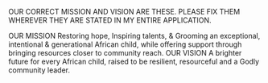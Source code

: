 OUR CORRECT MISSION AND VISION ARE THESE. PLEASE FIX THEM WHEREVER THEY ARE STATED IN MY ENTIRE  APPLICATION.

OUR MISSION
Restoring hope, Inspiring talents, & Grooming an exceptional,
            intentional & generational African child, while offering support
            through bringing resources closer to community reach.
OUR VISION
A brighter future for every African child, raised to be resilient, resourceful and a Godly community leader.